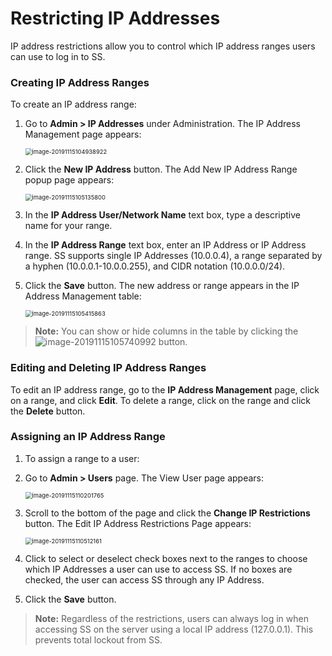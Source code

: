 [title]: # (Restricting IP Addresses)
[tags]: # (XXX)
[priority]: # (70)

# Restricting IP Addresses

IP address restrictions allow you to control which IP address ranges users can use to log in to SS.

### Creating IP Address Ranges

To create an IP address range:

1. Go to **Admin > IP Addresses** under Administration. The IP Address Management page appears:

   <img src="assets/image-20191115104938922.png" alt="image-20191115104938922" style="zoom:67%;" />

2. Click the **New IP Address** button. The Add New IP Address Range popup page appears:

   <img src="assets/image-20191115105135800.png" alt="image-20191115105135800" style="zoom:67%;" />

3. In the **IP Address User/Network Name** text box, type a descriptive name for your range.

4. In the **IP Address Range** text box, enter an IP Address or IP Address range. SS supports single IP Addresses (10.0.0.4), a range separated by a hyphen (10.0.0.1-10.0.0.255), and CIDR notation (10.0.0.0/24).

5. Click the **Save** button. The new address or range appears in the IP Address Management table:

   <img src="assets/image-20191115105415863.png" alt="image-20191115105415863" style="zoom:67%;" />

> **Note:** You can show or hide columns in the table by clicking the ![image-20191115105740992](assets/image-20191115105740992.png) button.

### Editing and Deleting IP Address Ranges

To edit an IP address range, go to the **IP Address Management** page, click on a range, and click **Edit**. To delete a range, click on the range and click the **Delete** button.

### Assigning an IP Address Range

1. To assign a range to a user:

2. Go to **Admin \> Users** page. The View User page appears:

   <img src="assets/image-20191115110201765.png" alt="image-20191115110201765" style="zoom:67%;" />

3. Scroll to the bottom of the page and click the **Change IP Restrictions** button. The Edit IP Address Restrictions Page appears:

   <img src="assets/image-20191115110512161.png" alt="image-20191115110512161" style="zoom:67%;" />

4. Click to select or deselect check boxes next to the ranges to choose which IP Addresses a user can use to access SS. If no boxes are checked, the user can access SS through any IP Address.

5. Click the **Save** button.

> **Note:** Regardless of the restrictions, users can always log in when accessing SS on the server using a local IP address (127.0.0.1). This prevents total lockout from SS.